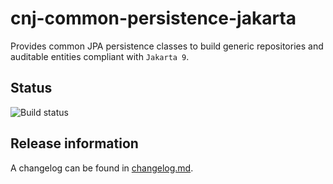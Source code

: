 # cnj-common-persistence-jakarta

Provides common JPA persistence classes to build generic repositories and auditable entities
compliant with `Jakarta 9`.

## Status
![Build status](https://drone.cloudtrain.aws.msgoat.eu/api/badges/msgoat/cnj-common-persistence-jakarta/status.svg)

## Release information

A changelog can be found in [changelog.md](changelog.md).
